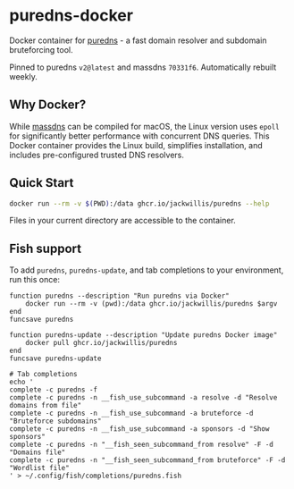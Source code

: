 # puredns-docker

Docker container for [puredns](https://github.com/d3mondev/puredns) - a fast domain resolver and subdomain bruteforcing tool.

Pinned to puredns `v2@latest` and massdns `70331f6`. Automatically rebuilt weekly.

## Why Docker?

While [massdns](https://github.com/blechschmidt/massdns) can be compiled for macOS, the Linux version uses `epoll` for significantly better performance with concurrent DNS queries. This Docker container provides the Linux build, simplifies installation, and includes pre-configured trusted DNS resolvers.

## Quick Start

```bash
docker run --rm -v $(PWD):/data ghcr.io/jackwillis/puredns --help
```

Files in your current directory are accessible to the container.

## Fish support

To add `puredns`, `puredns-update`, and tab completions to your environment, run this once:

```fish
function puredns --description "Run puredns via Docker"
    docker run --rm -v (pwd):/data ghcr.io/jackwillis/puredns $argv
end
funcsave puredns

function puredns-update --description "Update puredns Docker image"
    docker pull ghcr.io/jackwillis/puredns
end
funcsave puredns-update

# Tab completions
echo '
complete -c puredns -f
complete -c puredns -n __fish_use_subcommand -a resolve -d "Resolve domains from file"
complete -c puredns -n __fish_use_subcommand -a bruteforce -d "Bruteforce subdomains"
complete -c puredns -n __fish_use_subcommand -a sponsors -d "Show sponsors"
complete -c puredns -n "__fish_seen_subcommand_from resolve" -F -d "Domains file"
complete -c puredns -n "__fish_seen_subcommand_from bruteforce" -F -d "Wordlist file"
' > ~/.config/fish/completions/puredns.fish
```
